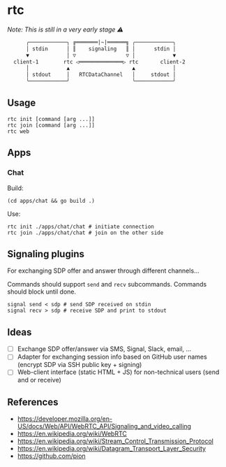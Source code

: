# rtc

*Note: This is still in a very early stage ⚠️*

```txt
      ╭────────────╮ ╔═══════|~|══════╗ ╭────────────╮
      │ stdin      │ ║    signaling   ║ │      stdin │
      ▼            │ ▽                ▽ │            ▼
  client-1        rtc ◁══════════════▷ rtc       client-2
      │            ▲                    ▲            │
      │ stdout     │   RTCDataChannel   │     stdout │
      ╰────────────╯                    ╰────────────╯
```

## Usage

```shell
rtc init [command [arg ...]]
rtc join [command [arg ...]]
rtc web
```

## Apps

### Chat

Build:

```shell
(cd apps/chat && go build .)
```

Use:

```shell
rtc init ./apps/chat/chat # initiate connection
rtc join ./apps/chat/chat # join on the other side
```

## Signaling plugins

For exchanging SDP offer and answer through different channels…

Commands should support `send` and `recv` subcommands.
Commands should block until done.

```shell
signal send < sdp # send SDP received on stdin
signal recv > sdp # receive SDP and print to stdout
```

## Ideas

- [ ] Exchange SDP offer/answer via SMS, Signal, Slack, email, …
- [ ] Adapter for exchanging session info based on GitHub user names (encrypt SDP via SSH public key + signing)
- [ ] Web-client interface (static HTML + JS) for non-technical users (send and or receive)

## References

- https://developer.mozilla.org/en-US/docs/Web/API/WebRTC_API/Signaling_and_video_calling
- https://en.wikipedia.org/wiki/WebRTC
- https://en.wikipedia.org/wiki/Stream_Control_Transmission_Protocol
- https://en.wikipedia.org/wiki/Datagram_Transport_Layer_Security
- https://github.com/pion
